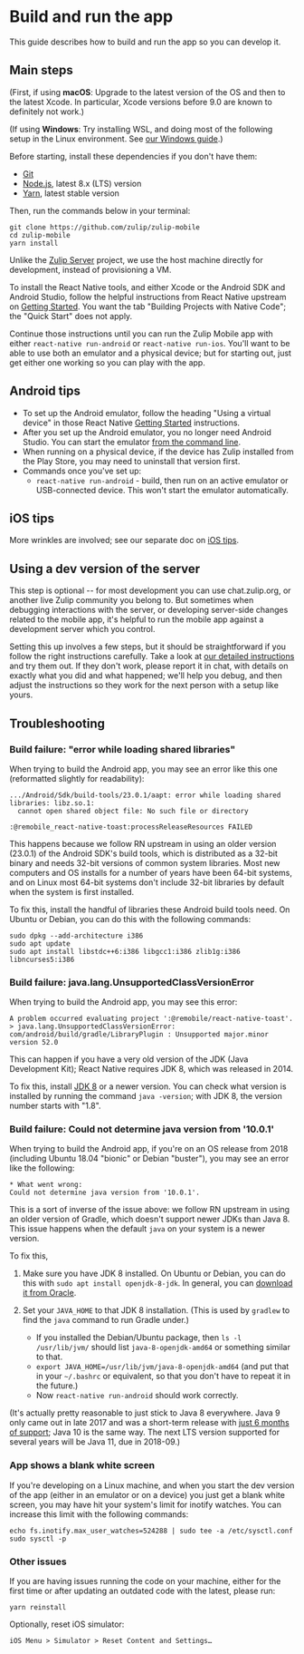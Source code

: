 # Build and run the app

This guide describes how to build and run the app so you can develop it.

## Main steps

(First, if using **macOS**: Upgrade to the latest version of the OS and then
to the latest Xcode.  In particular, Xcode versions before 9.0 are known to
definitely not work.)

(If using **Windows**: Try installing WSL, and doing most of the following
setup in the Linux environment.  See [our Windows guide](windows.md).)

Before starting, install these dependencies if you don't have them:
* [Git](https://git-scm.com/)
* [Node.js](https://nodejs.org/en/download/package-manager/), latest 8.x
  (LTS) version
* [Yarn](https://yarnpkg.com/en/docs/install), latest stable version

Then, run the commands below in your terminal:
```
git clone https://github.com/zulip/zulip-mobile
cd zulip-mobile
yarn install
```

Unlike the [Zulip Server](https://github.com/zulip/zulip) project, we use
the host machine directly for development, instead of provisioning a VM.

To install the React Native tools, and either Xcode or the Android SDK
and Android Studio, follow the helpful instructions from React
Native upstream on
[Getting Started](https://facebook.github.io/react-native/docs/getting-started.html).
You want the tab "Building Projects with Native Code";
the "Quick Start" does not apply.

Continue those instructions until you can run the Zulip Mobile app
with either `react-native run-android` or `react-native run-ios`.
You'll want to be able to use both an emulator and a physical device; but
for starting out, just get either one working so you can play with the app.

## Android tips

* To set up the Android emulator, follow the heading "Using a virtual device"
  in those React Native
  [Getting Started](https://facebook.github.io/react-native/docs/getting-started.html)
  instructions.
* After you set up the Android emulator, you no longer need Android
  Studio.  You can start the emulator [from the command
  line](https://developer.android.com/studio/run/emulator-commandline.html).
* When running on a physical device, if the device has Zulip installed
  from the Play Store, you may need to uninstall that version first.
* Commands once you've set up:
  * `react-native run-android` - build, then run on an active emulator
    or USB-connected device.  This won't start the emulator automatically.

## iOS tips

More wrinkles are involved; see our separate doc on [iOS tips](ios-tips.md).

## Using a dev version of the server

This step is optional -- for most development you can use chat.zulip.org, or
another live Zulip community you belong to.  But sometimes when debugging
interactions with the server, or developing server-side changes related to
the mobile app, it's helpful to run the mobile app against a development
server which you control.

Setting this up involves a few steps, but it should be straightforward if
you follow the right instructions carefully.  Take a look at [our detailed
instructions](dev-server.md) and try them out.  If they don't work, please
report it in chat, with details on exactly what you did and what happened;
we'll help you debug, and then adjust the instructions so they work for the
next person with a setup like yours.


## Troubleshooting

### Build failure: "error while loading shared libraries"

When trying to build the Android app, you may see an error like this one
(reformatted slightly for readability):
```
.../Android/Sdk/build-tools/23.0.1/aapt: error while loading shared libraries: libz.so.1:
  cannot open shared object file: No such file or directory

:@remobile_react-native-toast:processReleaseResources FAILED
```

This happens because we follow RN upstream in using an older version
(23.0.1) of the Android SDK's build tools, which is distributed as a 32-bit
binary and needs 32-bit versions of common system libraries.  Most new
computers and OS installs for a number of years have been 64-bit systems,
and on Linux most 64-bit systems don't include 32-bit libraries by default
when the system is first installed.

To fix this, install the handful of libraries these Android build tools
need.  On Ubuntu or Debian, you can do this with the following commands:
```
sudo dpkg --add-architecture i386
sudo apt update
sudo apt install libstdc++6:i386 libgcc1:i386 zlib1g:i386 libncurses5:i386
```


### Build failure: java.lang.UnsupportedClassVersionError

When trying to build the Android app, you may see this error:

```
A problem occurred evaluating project ':@remobile/react-native-toast'.
> java.lang.UnsupportedClassVersionError: com/android/build/gradle/LibraryPlugin : Unsupported major.minor version 52.0
```

This can happen if you have a very old version of the JDK (Java Development
Kit); React Native requires JDK 8, which was released in 2014.

To fix this, install [JDK 8][jdk-8-oracle-dl] or a newer version.  You can
check what version is installed by running the command `java -version`; with
JDK 8, the version number starts with "1.8".

[jdk-8-oracle-dl]: http://www.oracle.com/technetwork/java/javase/downloads/jdk8-downloads-2133151.html

### Build failure: Could not determine java version from '10.0.1'

When trying to build the Android app, if you're on an OS release from 2018
(including Ubuntu 18.04 "bionic" or Debian "buster"), you may see an error
like the following:

```
* What went wrong:
Could not determine java version from '10.0.1'.
```

This is a sort of inverse of the issue above: we follow RN upstream in using
an older version of Gradle, which doesn't support newer JDKs than Java 8.
This issue happens when the default `java` on your system is a newer
version.

To fix this,

1. Make sure you have JDK 8 installed.  On Ubuntu or Debian, you can do this
   with `sudo apt install openjdk-8-jdk`.  In general, you can [download it
   from Oracle][jdk-8-oracle-dl].

2. Set your `JAVA_HOME` to that JDK 8 installation.  (This is used by
   `gradlew` to find the `java` command to run Gradle under.)

   - If you installed the Debian/Ubuntu package, then `ls -l /usr/lib/jvm/`
     should list `java-8-openjdk-amd64` or something similar to that.
   - `export JAVA_HOME=/usr/lib/jvm/java-8-openjdk-amd64` (and put that in
     your `~/.bashrc` or equivalent, so that you don't have to repeat it in
     the future.)
   - Now `react-native run-android` should work correctly.

(It's actually pretty reasonable to just stick to Java 8 everywhere.  Java 9
only came out in late 2017 and was a short-term release with [just 6 months
of support][wp-java-versions]; Java 10 is the same way.  The next LTS
version supported for several years will be Java 11, due in 2018-09.)

[wp-java-versions]: https://en.wikipedia.org/wiki/Java_version_history

### App shows a blank white screen

If you're developing on a Linux machine, and when you start the dev version of
the app (either in an emulator or on a device) you just get a blank white
screen, you may have hit your system's limit for inotify watches.  You can
increase this limit with the following commands:
```
echo fs.inotify.max_user_watches=524288 | sudo tee -a /etc/sysctl.conf
sudo sysctl -p
```

### Other issues

If you are having issues running the code on your machine, either for the first time or after updating an outdated code with the latest, please run:

```
yarn reinstall
```

Optionally, reset iOS simulator:

```
iOS Menu > Simulator > Reset Content and Settings…
```
